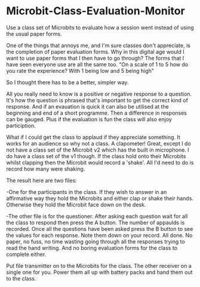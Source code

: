 # Microbit-Class-Evaluation-Monitor
Use a class set of Microbits to evaluate how a session went instead of using the usual paper forms.

One of the things that annoys me, and I'm sure classes don't appreciate, is the completion of paper evaluation forms. Why in this digital age would I want to use paper forms that I then have to go through? The forms that I have seen everyone use are all the same too. "On a scale of 1 to 5 how do you rate the experience? With 1 being low and 5 being high" 

So I thought there has to be a better, simpler way.

All you really need to know is a positive or negative response to a question. It's how the question is phrased that's important to get the correct kind of response. And if an evauation is quick it can also be utilised at the beginning and end of a short programme. Then a difference in responses can be gauged. Plus if the evaluation is fun the class will also enjoy particiption.

What if I could get the class to applaud if they appreciate something. It works for an audience so why not a class. A clapometer! Great, except I do not have a class set of the Microbit v2 which has the built in microphone. I do have a class set of the v1 though. If the class hold onto their Microbits whilst clapping then the Microbit would record a 'shake'. All I'd need to do is record how many were shaking.

The result here are two files: 

-One for the participants in the class. If they wish to answer in an affirmative way they hold the Microbits and either clap or shake their hands. Otherwise they hold the Microbit face down on the desk.

-The other file is for the questioner. After asking each question wait for all the class to respond then press the A button. The number of appaulds is recorded. Once all the questions have been asked press the B button to see the values for each response. Note them down on your record. All done. No paper, no fuss, no time wasting going through all the responses trying to read the hand writing. And no boring evaluation forms for the class to complete either.

Put file transmitter on to the Microbits for the class. The other receiver on a single one for you. Power them all up with battery packs and hand them out to the class. 
